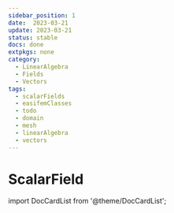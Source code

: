 ```yaml
---
sidebar_position: 1
date:  2023-03-21 
update: 2023-03-21  
status: stable 
docs: done
extpkgs: none
category: 
  - LinearAlgebra
  - Fields
  - Vectors
tags:
  - scalarFields
  - easifemClasses
  - todo
  - domain
  - mesh
  - linearAlgebra
  - vectors
---
```


# ScalarField

import DocCardList from '@theme/DocCardList';

<DocCardList />
